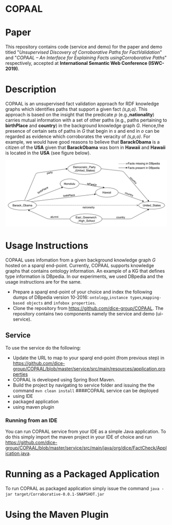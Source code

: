# COPAAL
# Paper
This repository contains code (service and demo) for the paper and demo titled "*Unsupervised Discovery of Corroborative Paths for FactValidation*" and "*COPAAL – An Interface for Explaining Facts usingCorroborative Paths*" respectively, accepted at **International Semantic Web Conference (ISWC-2019)**.

# Description
COPAAL is an unsupervised fact validation approach for RDF knowledge graphs which identifies paths that support a given fact *(s,p,o)*. This approach is based on the insight that the predicate *p* (e.g.,**nationality**) carries mutual information with a set of other paths (e.g., paths pertaining to **birthPlace** and **country**) in the background knowledge graph *G*. Hence,the presence of certain sets of paths in *G* that begin in *s* and end in *o* can be regarded as evidence which corroborates the veracity of *(s,p,o)*. For example, we would have good reasons to believe that **BarackObama** is a citizen of the **USA** given that **BarackObama** was born in **Hawaii** and **Hawaii** is located in the **USA** (see figure below).

![A subgraph of DBpedia version 10-2016.](https://github.com/dice-group/COPAAL/blob/master/service/src/main/resources/Running_Example_DBpedia.png)

# Usage Instructions
COPAAL uses infomation from a given background knowledge graph *G* hosted on a sparql end-point. Currently, COPAAL supports knowledge graphs that contains ontology information. An example of a KG that defines type information is DBpedia. In our experiments, we used DBpedia and the usage instructions are for the same.

- Prepare a sparql end-point of your choice and index the following dumps of DBpedia version 10-2016: ``ontology``,``instance types``,``mapping-based objects`` and ``infobox properties``.
- Clone the repository from https://github.com/dice-group/COPAAL.
The repository contains two components namely the service and demo (ui-service).
## Service
To use the service do the following:
- Update the URL to map to your sparql end-point (from previous step) in https://github.com/dice-group/COPAAL/blob/master/service/src/main/resources/application.properties
- COPAAL is developed using Spring Boot Maven.
- Build the project by navigating to service folder and issuing the the command `mvn clean install`
####COPAAL service can be deployed
- using IDE
- packaged application
- using maven plugin

### Running from an IDE
You can run COPAAL service from your IDE as a simple Java application. To do this simply import the maven project in your IDE of choice and run https://github.com/dice-group/COPAAL/blob/master/service/src/main/java/org/dice/FactCheck/Application.java.

# Running as a Packaged Application
To run COPAAL as packaged application simply issue the command ``java -jar target/Corraborative-0.0.1-SNAPSHOT.jar``

# Using the Maven Plugin
